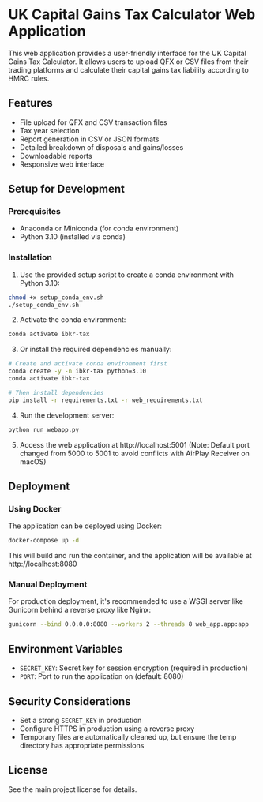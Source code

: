 # UK Capital Gains Tax Calculator Web Application

This web application provides a user-friendly interface for the UK Capital Gains Tax Calculator. It allows users to upload QFX or CSV files from their trading platforms and calculate their capital gains tax liability according to HMRC rules.

## Features

- File upload for QFX and CSV transaction files
- Tax year selection
- Report generation in CSV or JSON formats
- Detailed breakdown of disposals and gains/losses
- Downloadable reports
- Responsive web interface

## Setup for Development

### Prerequisites

- Anaconda or Miniconda (for conda environment)
- Python 3.10 (installed via conda)

### Installation

1. Use the provided setup script to create a conda environment with Python 3.10:

```bash
chmod +x setup_conda_env.sh
./setup_conda_env.sh
```

2. Activate the conda environment:

```bash
conda activate ibkr-tax
```

3. Or install the required dependencies manually:

```bash
# Create and activate conda environment first
conda create -y -n ibkr-tax python=3.10
conda activate ibkr-tax

# Then install dependencies
pip install -r requirements.txt -r web_requirements.txt
```

4. Run the development server:

```bash
python run_webapp.py
```

5. Access the web application at http://localhost:5001 (Note: Default port changed from 5000 to 5001 to avoid conflicts with AirPlay Receiver on macOS)

## Deployment

### Using Docker

The application can be deployed using Docker:

```bash
docker-compose up -d
```

This will build and run the container, and the application will be available at http://localhost:8080

### Manual Deployment

For production deployment, it's recommended to use a WSGI server like Gunicorn behind a reverse proxy like Nginx:

```bash
gunicorn --bind 0.0.0.0:8080 --workers 2 --threads 8 web_app.app:app
```

## Environment Variables

- `SECRET_KEY`: Secret key for session encryption (required in production)
- `PORT`: Port to run the application on (default: 8080)

## Security Considerations

- Set a strong `SECRET_KEY` in production
- Configure HTTPS in production using a reverse proxy
- Temporary files are automatically cleaned up, but ensure the temp directory has appropriate permissions

## License

See the main project license for details.
